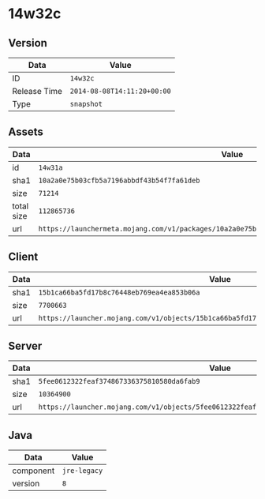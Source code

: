 # 14w32c

## Version

|**Data**        | **Value**                 |
|----------------|-------------------------|
| ID   | ```14w32c```   |
| Release Time   | ```2014-08-08T14:11:20+00:00```   |
| Type   | ```snapshot```   |

## Assets

|**Data**        | **Value**                 |
|----------------|-------------------------|
| id   | ```14w31a```   |
| sha1   | ```10a2a0e75b03cfb5a7196abbdf43b54f7fa61deb```   |
| size   | ```71214```   |
| total size  | ```112865736```  |
| url       | ```https://launchermeta.mojang.com/v1/packages/10a2a0e75b03cfb5a7196abbdf43b54f7fa61deb/14w31a.json``` |

## Client

|**Data**        | **Value**                 |
|----------------|-------------------------|
| sha1   | ```15b1ca66ba5fd17b8c76448eb769ea4ea853b06a```   |
| size   | ```7700663```   |
| url       | ```https://launcher.mojang.com/v1/objects/15b1ca66ba5fd17b8c76448eb769ea4ea853b06a/client.jar``` |

## Server

|**Data**        | **Value**                 |
|----------------|-------------------------|
| sha1   | ```5fee0612322feaf374867336375810580da6fab9```   |
| size   | ```10364900```   |
| url       | ```https://launcher.mojang.com/v1/objects/5fee0612322feaf374867336375810580da6fab9/server.jar``` |

## Java

|**Data**        | **Value**                 |
|----------------|-------------------------|
| component   | ```jre-legacy```   |
| version   | ```8```   |